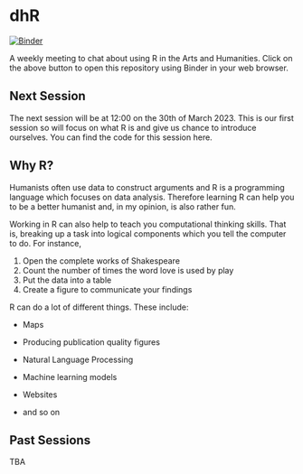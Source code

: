 # dhR

[![Binder](https://mybinder.org/badge_logo.svg)](https://mybinder.org/v2/gh/jamestripp/dhR/main)

A weekly meeting to chat about using R in the Arts and Humanities. Click on the above button to open this repository using Binder in your web browser.

## Next Session

The next session will be at 12:00 on the 30th of March 2023. This is our first session so will focus on what R is and give us chance to introduce ourselves. You can find the code for this session here.

## Why R?

Humanists often use data to construct arguments and R is a programming language which focuses on data analysis. Therefore learning R can help you to be a better humanist and, in my opinion, is also rather fun.

Working in R can also help to teach you computational thinking skills. That is, breaking up a task into logical components which you tell the computer to do. For instance,

1.  Open the complete works of Shakespeare
2.  Count the number of times the word love is used by play
3.  Put the data into a table
4.  Create a figure to communicate your findings

R can do a lot of different things. These include:

-   Maps

-   Producing publication quality figures

-   Natural Language Processing

-   Machine learning models

-   Websites

-   and so on

## Past Sessions

TBA
